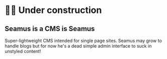 # 👷🏼‍ Under construction

## Seamus is a CMS is Seamus

Super-lightweight CMS intended for single page sites. Seamus may grow to handle blogs but for now he's a dead simple admin interface to suck in unstyled content!